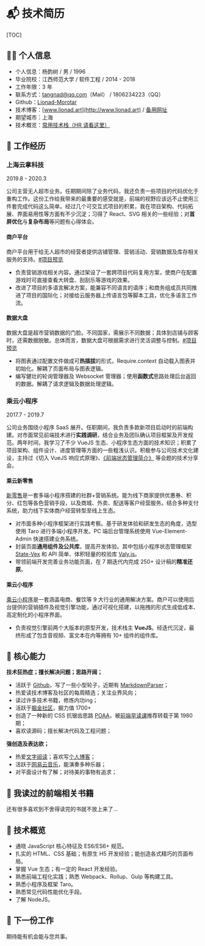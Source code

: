 # 📬 技术简历

<style>
    body.h1_content_技术简历 #valine-vuepress-comment {
        display: none;
    }
</style>

[TOC]

## 👨‍🚀 个人信息

* 个人信息：杨韵树 / 男 / 1996
* 毕业院校：江西师范大学 / 软件工程 / 2014 - 2018
* 工作年限：3 年
* 联系方式：tangnad@qq.com（Mail） / 1806234223（QQ）
* Github：[Lionad-Morotar](https://github.com/Lionad-Morotar)
* 技术博客：[www.lionad.art](http://www.lionad.art) / [备用网址](https://mgear-blogs.obs-website.cn-east-3.myhuaweicloud.com/)
* 期望城市：上海
* 技术概览：[常用技术栈（HR 请看这里）](#🔨-技术概览)

## 🛫 工作经历

### 上海云拿科技

2019.8 - 2020.3

公司主营无人超市业务。任期期间除了业务代码，我还负责一些项目的代码优化于重构工作。这份工作给我带来的最重要的感受就是，前端的视野应该远不止使用三件套完成代码这么简单。经过几个可交互式项目的积累，我在项目架构、代码拓展、界面易用性等方面有不少沉淀；习得了 React、SVG 相关的一些经验；对**首屏优化**与**复杂布局**等问题有心得体会。

#### 商户平台

商户平台用于给无人超市的经营者提供店铺管理、营销活动、营销数据及库存相关服务的支持。[#项目预览](/hire-me/resume-prepare/commercial-platform.html)

* 负责营销游戏相关内容。通过架设了一套跨项目代码复用方案，使商户在配置游戏时可直接查看大转盘、刮刮乐等游戏的效果。
* 改进了项目的多语言解决方案，能兼容不同语言的语序；和商务组成员共同推进了项目的国际化；对接给云服务器上传语言包等脚本工具，优化多语言工作流。

#### 数据大盘

数据大盘是超市营销数据的门脸。不同国家，需展示不同数据；具体到店铺与顾客时，还需数据脱敏。总体而言，数据大盘可根据需求进行灵活调整与控制。[#项目预览](/hire-me/resume-prepare/shop-data.html)

* 将图表通过配置文件做成可**热插拔**的形式，Require.context 自动载入图表并初始化。解耦了页面布局与图表逻辑。
* 编写健壮的轮询管理器及 Websocket 管理器；使用**函数式**思路处理后台返回的数据。解耦了请求逻辑及数据处理逻辑。

### 乘云小程序

2017.7 - 2019.7

公司业务围绕小程序 SaaS 展开。任职期间，我负责多款新项目启动时的前端构建。对市面常见前端技术进行**实践调研**，结合业务及团队确认项目框架及开发规范。两年时间，我学习了不少 VueJS 生态、小程序生态方面的技术知识；积累了项目架构、组件设计、进度管理等方面的一些粗浅认识。积极参与公司技术文化建设，主持过《切入 VueJS 响应式原理》、[《前端状态管理简介》](https://resume-assets.obs-website.cn-east-3.myhuaweicloud.com/%E5%89%8D%E7%AB%AF%E7%8A%B6%E6%80%81%E7%AE%A1%E7%90%86%E7%AE%80%E4%BB%8B.pptx) 等会题的技术分享会。

#### 乘云新零售

[新零售](/hire-me/resume-prepare/retail.html)是一套多端小程序搭建的社群+营销系统。能为线下商家提供优惠券、积分、红包等各色营销手段，以及商城、外卖、配送等客户经营服务。结合多种支付系统，助力线下实体商户经营转型至线上生态。

* 对市面多种小程序框架进行实践考察。基于研发体验和研发生态的角度，选型使用 Taro 进行多端小程序开发。PC 端后台管理系统使用 Vue-Element-Admin 快速搭建业务系统。
* 封装页面**通用组件及公共库**，提高开发体验。其中包括小程序状态管理框架 [State-Vex](https://github.com/takecloud/state-vex) 和 API 简单、体积轻量的校验库 [Valy.js](https://github.com/takecloud/valy)。
* 带领前端开发完善业务功能页面，在 7 期迭代内完成 250+ 设计稿的**精准还原**。

#### 乘云小程序

[乘云小程序](/hire-me/resume-prepare/takecloud.html)是一套涵盖电商、餐饮等 9 大行业的通用解决方案。商户可以使用后台提供的营销插件及视觉引擎功能，通过可视化搭建，以拖拽的形式生成低成本、高定制化的小程序界面。

* 负责视觉引擎前两个大版本的原型开发，技术栈主 **VueJS**。经迭代沉淀，最终形成了包含音视频、富文本在内等拥有 10+ 组件的组件库。

## 💖 核心能力

**技术狂热症；擅长解决问题；思路开阔；**

* 活跃于 [Github](https://github.com/Lionad-Morotar)，写了一些小型轮子，近期有 [MarkdownParser](https://github.com/Lionad-Morotar/read-source-code/tree/master/module/markdown-parser)；
* 热爱读技术博客及社区的每周精选；关注业界风向；
* 读过许多技术书籍，修炼内功ing；
* 活跃于[掘金社区](https://juejin.im/user/289926800227694)，掘力值 1700+
* 创造了一种新的 CSS 抗锯齿思路 [POAA](https://juejin.im/post/6844904180776173581)，被[前端早读课](https://mp.weixin.qq.com/profile?src=3&timestamp=1596562383&ver=1&signature=07VDeMiUAG0av39cka13COjcq44y7n*Dm-SQWhg5*7EXWFNrljOrwLHppSHEyIt79pg3qdfkzbf7IcjfnYQi1A==)推荐转载于第 1980 期；
* 喜欢读源码；擅长解决代码及工程问题；

**强创造及表达欲；**

* 热爱[文字阅读](https://book.douban.com/people/lionad/collect)；喜欢写[个人博客](https://mgear-blogs.obs-website.cn-east-3.myhuaweicloud.com/)；
* 活跃于[网易云音乐](https://music.163.com/#/user/home?id=64236446)，能演奏多种乐器；
* 对平面设计有了解；对待美的事物有追求；

## 📕 我读过的前端相关书籍

<Commend
    type="title"
    src="https://cdn.jsdelivr.net/gh/Lionad-Morotar/blog-cdn/image/books/20200805015516.png"
    :callouts="[
        '《Webpack 实战：入门、进阶与调优》',
        '居玉皓 著 / 机械工业出版社 / 2019-6',
        'https://book.douban.com/subject/34430881/'
    ]"
/>

<Commend
    type="title"
    src="https://cdn.jsdelivr.net/gh/Lionad-Morotar/blog-cdn/image/books/20200805182455.png"
    :callouts="[
        '《JavaScript 之美》',
        'Anton Kovalyov / 杜春晓/司伟伟 / 中国电力出版社 / 2017-12-1',
        'https://book.douban.com/subject/28524769/'
    ]"
/>

<Commend
    type="title"
    src="https://cdn.jsdelivr.net/gh/Lionad-Morotar/blog-cdn/image/books/20200805182755.png"
    :callouts="[
        '《大教堂与集市》',
        'Eric S·Raymond / 卫剑钒 / 中国电力出版社 / 2014-5',
        'https://book.douban.com/subject/25881855/'
    ]"
/>

<Commend
    type="title"
    src="https://cdn.jsdelivr.net/gh/Lionad-Morotar/blog-cdn/image/books/20200805182951.png"
    :callouts="[
        '《计算机科学精粹》',
        '沃德斯顿·费雷拉·菲尔多 / 蒋楠 / 人民邮电出版社 / 2019-1',
        'https://book.douban.com/subject/30382590/'
    ]"
/>

<Commend
    type="title"
    src="https://cdn.jsdelivr.net/gh/Lionad-Morotar/blog-cdn/image/books/20200805183056.png"
    :callouts="[
        '《SEO 实战宝典》',
        '丁士锋 / 人民邮电出版社 / 2015-4-1',
        'https://book.douban.com/subject/26676942/'
    ]"
/>

<Commend
    type="title"
    caption="《我写我型》"
/>

<Commend
    type="title"
    caption="《艺术·设计的色彩构成》"
/>

<Commend
    type="title"
    caption="《艺术·设计的平面构成》"
/>

<Commend
    type="title"
    caption="《排版技术》"
/>

<Commend
    type="title"
    caption="《治字百方》"
/>

<Commend
    type="title"
    caption="《超越平凡的平面设计》"
/>

<Commend
    type="title"
    caption="《CSS 设计彻底研究》"
/>

<Commend
    type="title"
    src="https://cdn.jsdelivr.net/gh/Lionad-Morotar/blog-cdn/image/books/20200805183510.png"
    :callouts="[
        '《JavaScript 忍者秘籍》',
        'John Resig/Bear Bibeault / 徐涛 / 人民邮电出版社 / 2015-10',
        'https://book.douban.com/subject/26638316/'
    ]"
/>

<Commend
    type="title"
    src="https://cdn.jsdelivr.net/gh/Lionad-Morotar/blog-cdn/image/books/20200805183627.png"
    :callouts="[
        '《JavaScript 语言精粹》',
        'Douglas Crockford / 赵泽欣/鄢学鹍 / 电子工业出版社 / 2009-4',
        'https://book.douban.com/subject/3590768/'
    ]"
/>

<Commend
    type="title"
    src="https://cdn.jsdelivr.net/gh/Lionad-Morotar/blog-cdn/image/books/20200805183735.png"
    :callouts="[
        '《前端工程化：体系设计与实践》',
        '周俊鹏 / 电子工业出版社 / 2018-1',
        'https://book.douban.com/subject/27605366/'
    ]"
/>

<Commend
    type="title"
    src="https://cdn.jsdelivr.net/gh/Lionad-Morotar/blog-cdn/image/books/20200805183829.png"
    :callouts="[
        '《JavaScript 面向对象精要》',
        '尼古拉斯·泽卡斯 / 胡世杰 / 人民邮电出版社 / 2015-4',
        'https://book.douban.com/subject/26352658/'
    ]"
/>

<Commend
    type="title"
    src="https://cdn.jsdelivr.net/gh/Lionad-Morotar/blog-cdn/image/books/20200805183921.png"
    :callouts="[
        '《JavaScript 启示录》',
        'Cody Lindley / 徐涛 / 人民邮电出版社 / 2014-3-1',
        'https://book.douban.com/subject/25837367/'
    ]"
/>

<Commend
    type="title"
    src="https://cdn.jsdelivr.net/gh/Lionad-Morotar/blog-cdn/image/books/20200805184009.png"
    :callouts="[
        '《编写可维护的 JavaScript》',
        '扎卡斯 / 李晶/郭凯/张散集 / 人民邮电出版社 / 2013-4',
        'https://book.douban.com/subject/21792530/'
    ]"
/>

<Commend
    type="title"
    src="https://cdn.jsdelivr.net/gh/Lionad-Morotar/blog-cdn/image/books/20200805184114.png"
    :callouts="[
        '《你不知道的JavaScript（上卷）》',
        'Kyle Simpson / 赵望野/梁杰 / 人民邮电出版社 / 2015-4',
        'https://book.douban.com/subject/26351021/'
    ]"
/>

<Commend
    type="title"
    src="https://cdn.jsdelivr.net/gh/Lionad-Morotar/blog-cdn/image/books/黑客与画家.jpg"
    :callouts="[
        '《黑客与画家》',
        '做一个异端是有回报的，不仅是在科学领域，在任何有竞争的地方，只要你能看到别人看不到或不敢看的东西，你就有很大的优势。',
    ]"
/>

还有很多喜欢到不舍得读完的书就不放上来了...

## 🔨 技术概览

* 通晓 JavaScript 核心特征及 ES6/ES6+ 规范。
* 扎实的 HTML、CSS 基础；有原生 H5 开发经验；能创造各式精巧的页面布局。
* 掌握 Vue 生态；有一定的 React 开发经验。
* 熟悉前端工程化实践；熟悉 Webpack、Rollup、Gulp 等构建工具。
* 熟悉小程序及框架 Taro。
* 熟悉常见代码性能优化手段。
* 了解 NodeJS。

## 🛫 下一份工作

期待能有机会能与您共事。

